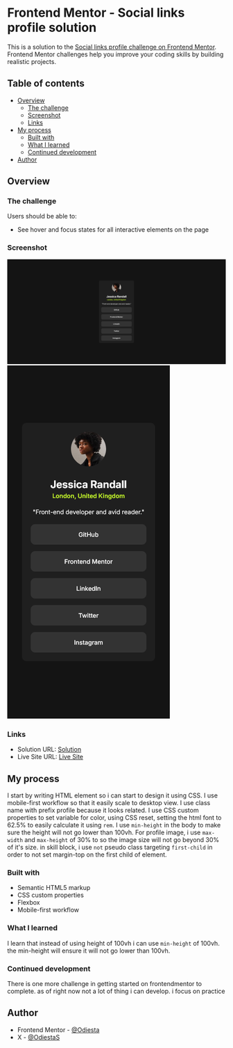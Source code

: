 # Frontend Mentor - Social links profile solution

This is a solution to the [Social links profile challenge on Frontend Mentor](https://www.frontendmentor.io/challenges/social-links-profile-UG32l9m6dQ). Frontend Mentor challenges help you improve your coding skills by building realistic projects.

## Table of contents

- [Overview](#overview)
  - [The challenge](#the-challenge)
  - [Screenshot](#screenshot)
  - [Links](#links)
- [My process](#my-process)
  - [Built with](#built-with)
  - [What I learned](#what-i-learned)
  - [Continued development](#continued-development)
- [Author](#author)

## Overview

### The challenge

Users should be able to:

- See hover and focus states for all interactive elements on the page

### Screenshot

![Desktop](./screenshot-desktop.png)
![Mobile](./screenshot-mobile.png)

### Links

- Solution URL: [Solution](https://www.frontendmentor.io/solutions/mobile-first-social-links-profile-vCrIvSLx7k)
- Live Site URL: [Live Site](https://beautiful-mooncake-e76688.netlify.app/)

## My process

I start by writing HTML element so i can start to design it using CSS. I use mobile-first workflow so that it easily scale to desktop view. I use class name with prefix profile because it looks related. I use CSS custom properties to set variable for color, using CSS reset, setting the html font to 62.5% to easily calculate it using `rem`. I use `min-height` in the body to make sure the height will not go lower than 100vh. For profile image, i use `max-width` and `max-height` of 30% to so the image size will not go beyond 30% of it's size. in skill block, i use `not` pseudo class targeting `first-child` in order to not set margin-top on the first child of element.

### Built with

- Semantic HTML5 markup
- CSS custom properties
- Flexbox
- Mobile-first workflow

### What I learned

I learn that instead of using height of 100vh i can use `min-height` of 100vh. the min-height will ensure it will not go lower than 100vh.

### Continued development

There is one more challenge in getting started on frontendmentor to complete. as of right now not a lot of thing i can develop. i focus on practice

## Author

- Frontend Mentor - [@Odiesta](https://www.frontendmentor.io/profile/Odiesta)
- X - [@OdiestaS](https://x.com/OdiestaS)

